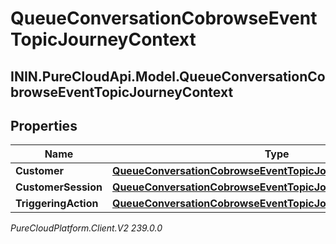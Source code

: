 # QueueConversationCobrowseEventTopicJourneyContext

## ININ.PureCloudApi.Model.QueueConversationCobrowseEventTopicJourneyContext

## Properties

|Name | Type | Description | Notes|
|------------ | ------------- | ------------- | -------------|
| **Customer** | [**QueueConversationCobrowseEventTopicJourneyCustomer**](QueueConversationCobrowseEventTopicJourneyCustomer) |  | [optional] |
| **CustomerSession** | [**QueueConversationCobrowseEventTopicJourneyCustomerSession**](QueueConversationCobrowseEventTopicJourneyCustomerSession) |  | [optional] |
| **TriggeringAction** | [**QueueConversationCobrowseEventTopicJourneyAction**](QueueConversationCobrowseEventTopicJourneyAction) |  | [optional] |



_PureCloudPlatform.Client.V2 239.0.0_
